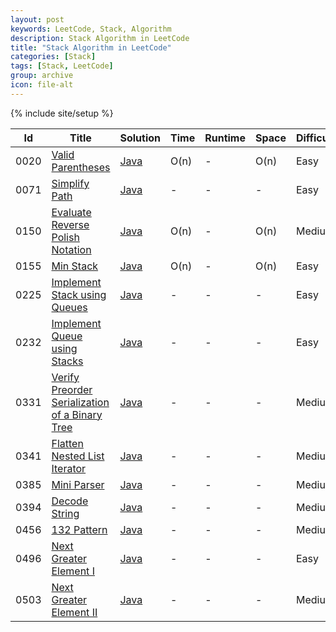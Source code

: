 ```yaml
---
layout: post
keywords: LeetCode, Stack, Algorithm
description: Stack Algorithm in LeetCode
title: "Stack Algorithm in LeetCode"
categories: [Stack]
tags: [Stack, LeetCode]
group: archive
icon: file-alt
---
```

{% include site/setup %}

|Id  | Title  | Solution   | Time | Runtime |  Space | Difficulty  | Catagory|
 ------------ | ------------ | ------------ | ------------ | ------------ | ------------ | ------------ | ------------
|0020|[Valid Parentheses](https://leetcode.com/problems/valid-parentheses/) | [Java](https://algorithm.dun.so/leetcode-20/)  | O(n) |-| O(n)  |  Easy |Stack|
|0071|[Simplify Path](https://leetcode.com/problems/simplify-path/) | [Java](https://algorithm.dun.so/leetcode-71/)  |-|-|-|  Easy |Stack|
|0150|[Evaluate Reverse Polish Notation](https://leetcode.com/problems/evaluate-reverse-polish-notation/) | [Java](https://algorithm.dun.so/leetcode-150/)  | O(n) |-| O(n)  |  Medium |Stack|
|0155|[Min Stack](https://leetcode.com/problems/min-stack) | [Java](https://algorithm.dun.so/leetcode-155/)  | O(n) |-| O(n)  |  Easy |Stack|
|0225|[Implement Stack using Queues](https://leetcode.com/problems/implement-stack-using-queues/) | [Java](https://algorithm.dun.so/leetcode-225/)  |-|-|-|  Easy |Stack|
|0232|[Implement Queue using Stacks](https://leetcode.com/problems/implement-queue-using-stacks/) | [Java](https://algorithm.dun.so/leetcode-232/)  |-|-|-|  Easy |Stack|
|0331|[Verify Preorder Serialization of a Binary Tree](https://leetcode.com/problems/verify-preorder-serialization-of-a-binary-tree/) | [Java](https://algorithm.dun.so/leetcode-331/)  |-|-|-|  Medium |Stack|
|0341|[Flatten Nested List Iterator](https://leetcode.com/problems/flatten-nested-list-iterator) | [Java](https://algorithm.dun.so/leetcode-341/)  |-|-|-|  Medium |Stack|
|0385|[Mini Parser](https://leetcode.com/problems/mini-parser) | [Java](https://algorithm.dun.so/leetcode-385/)  |-|-|-|  Medium |Stack|
|0394|[Decode String](https://leetcode.com/problems/decode-string/) | [Java](https://algorithm.dun.so/leetcode-394/)  |-|-|-|  Medium |Stack|
|0456|[132 Pattern](https://leetcode.com/problems/132-pattern/) | [Java](https://algorithm.dun.so/leetcode-456/)  |-|-|-|  Medium |Stack|
|0496|[Next Greater Element I](https://leetcode.com/problems/next-greater-element-i/) | [Java](https://algorithm.dun.so/leetcode-496/)  |-|-|-|  Easy |Stack|
|0503|[Next Greater Element II](https://leetcode.com/problems/next-greater-element-ii/) | [Java](https://algorithm.dun.so/leetcode-503/)  |-|-|-|  Medium |Stack|











